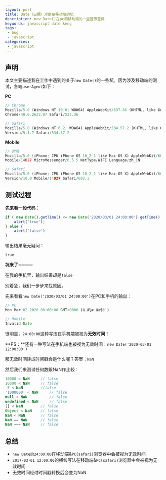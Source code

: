 ```yaml
---
layout: post
title: Date（日期）对象在移动端的坑
description: new Date()在pc和移动端的一些显示差异
keywords: javascript date keng
tags:
 - bug
 - javascript
categories:
 - javascript
---
```


## 声明

本文主要描述我在工作中遇到的关于`new Date()`的一些坑，因为涉及移动端的测试，各端`userAgent`如下：

**PC**

```javascript
// Chrome
Mozilla/5.0 (Windows NT 10.0; WOW64) AppleWebKit/537.36 (KHTML, like Gecko) 
Chrome/49.0.2623.87 Safari/537.36

// Safari
Mozilla/5.0 (Windows NT 6.2; WOW64) AppleWebKit/534.57.2 (KHTML, like Gecko) 
Version/5.1.7 Safari/534.57.2
```
**Mobile**

<!-- more -->

```javascript
// 微信
Mozilla/5.0 (iPhone; CPU iPhone OS 10_2_1 like Mac OS X) AppleWebKit/602.4.6 (KHTML, like Gecko) 
Mobile/14D27 MicroMessenger/6.5.5 NetType/WIFI Language/zh_CN

// Safari
Mozilla/5.0 (iPhone; CPU iPhone OS 10_2_1 like Mac OS X) AppleWebKit/602.4.6 (KHTML, like Gecko) 
Version/10.0 Mobile/14D27 Safari/602.1
```

## 测试过程

**先来看一段代码：**

```javascript
if ( new Date().getTime() <= new Date('2020/03/01 24:00:00').getTime() ) {
    alert('true');
} else {
    alert('false')
}
```

输出结果毫无疑问：

```
true
```

**坑来了~~~~~**

在我的手机里，输出结果却是`false`

别着急，我们一步步来找原因。

先来看看`new Date('2020/03/01 24:00:00')`在PC和手机的输出：

```javascript
// PC
Mon Mar 02 2020 00:00:00 GMT+0800 (ä¸­å½æ åæ¶é´)

// Mobile
Invalid Date
```

很明显，`24:00:00`这种写法在手机端被视为**无效时间**！

**PS：**还有一种写法在手机端也被视为无效时间：`new Date('2020-03-01 12:00:00')`

那无效时间转成时间戳会是什么呢？答案：`NaN`

然后我们来测试任何数跟NaN作比较：

```javascript
10000 > NaN     // false
10000 < NaN     // false
-5 < NaN        //false
'1000000' < NaN     // false
null < NaN          // false
undefined < NaN     // false
[] < NaN        // false
Object < NaN    // false
NaN < NaN       // false
NaN == NaN      // false
NaN === NaN     // false
```

## 总结

- `new Date的24:00:00`在移动端&`PC(safari)`浏览器中会被视为无效时间
- `2017-03-01 12:00:00`的横线写法在移动端&`PC(safari)`浏览器中会被视为无效时间
- 无效时间经过时间戳转换后会变为NaN
